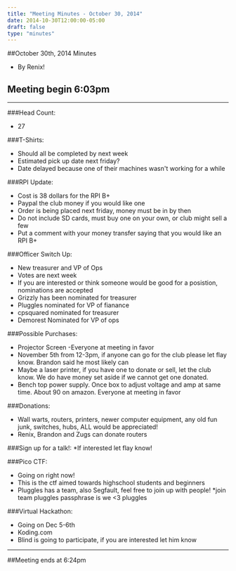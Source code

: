 ```yaml
---
title: "Meeting Minutes - October 30, 2014"
date: 2014-10-30T12:00:00-05:00
draft: false
type: "minutes"
---
```


##October 30th, 2014 Minutes
* By Renix!

## Meeting begin 6:03pm

 - - -

###Head Count:
* 27

###T-Shirts:
* Should all be completed by next week
* Estimated pick up date next friday?
* Date delayed because one of their machines wasn't working for a while

###RPI Update:
* Cost is 38 dollars for the RPI B+
* Paypal the club money if you would like one
* Order is being placed next friday, money must be in by then
* Do not include SD cards, must buy one on your own, or club might sell a few
* Put a comment with your money transfer saying that you would like an RPI B+

###Officer Switch Up:
* New treasurer and VP of Ops
* Votes are next week
* If you are interested or think someone would be good for a posistion, nominations are accepted
* Grizzly has been nominated for treasurer 
* Pluggles nominated for VP of fianance 
* cpsquared nominated for treasurer
* Demorest Nominated for VP of ops

###Possible Purchases:
* Projector Screen -Everyone at meeting in favor
* November 5th from 12-3pm, if anyone can go for the club please let flay know. Brandon said he most likely can
* Maybe a laser printer, if you have one to donate or sell, let the club know. We do have money set aside if we cannot get one donated.
* Bench top power supply. Once box to adjust voltage and amp at same time. About 90 on amazon. Everyone at meeting in favor

###Donations:
* Wall warts, routers, printers, newer computer equipment, any old fun junk, switches, hubs, ALL would be appreciated!
* Renix, Brandon and Zugs can donate routers

###Sign up for a talk!:
*If interested let flay know!

###Pico CTF:
* Going on right now!
* This is the ctf aimed towards highschool students and beginners 
* Pluggles has a team, also Segfault, feel free to join up with people!
*join team pluggles passphrase is we <3 pluggles

###Virtual Hackathon:
* Going on Dec 5-6th
* Koding.com
* Blind is going to participate, if you are interested let him know

- - - 

##Meeting ends at 6:24pm

